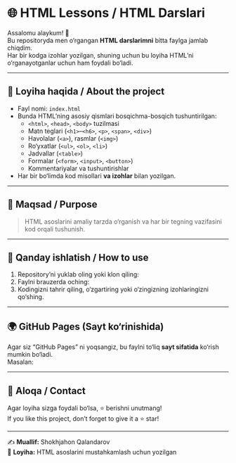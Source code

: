 # 🌐 HTML Lessons / HTML Darslari

Assalomu alaykum! 👋  
Bu repositoryda men o‘rgangan **HTML darslarimni** bitta faylga jamlab chiqdim.  
Har bir kodga izohlar yozilgan, shuning uchun bu loyiha HTML’ni o‘rganayotganlar uchun ham foydali bo‘ladi.

---

## 📄 Loyiha haqida / About the project

- Fayl nomi: `index.html`  
- Bunda HTML’ning asosiy qismlari bosqichma-bosqich tushuntirilgan:
  - `<html>`, `<head>`, `<body>` tuzilmasi  
  - Matn teglari (`<h1>`–`<h6>`, `<p>`, `<span>`, `<div>`)  
  - Havolalar (`<a>`), rasmlar (`<img>`)  
  - Ro‘yxatlar (`<ul>`, `<ol>`, `<li>`)  
  - Jadvallar (`<table>`)  
  - Formalar (`<form>`, `<input>`, `<button>`)  
  - Kommentariyalar va tushuntirishlar  
- Har bir bo‘limda kod misollari **va izohlar** bilan yozilgan.

---

## 🧠 Maqsad / Purpose

> HTML asoslarini amaliy tarzda o‘rganish va har bir tegning vazifasini kod orqali tushunish.

---

## 🚀 Qanday ishlatish / How to use

1. Repository’ni yuklab oling yoki klon qiling:  
2. Faylni brauzerda oching:  
3. Kodingizni tahrir qiling, o‘zgartiring yoki o‘zingizning izohlaringizni qo‘shing.

---

## 🌍 GitHub Pages (Sayt ko‘rinishida)

Agar siz “GitHub Pages” ni yoqsangiz, bu faylni to‘liq **sayt sifatida** ko‘rish mumkin bo‘ladi.  
Masalan:  

---

## 💬 Aloqa / Contact

Agar loyiha sizga foydali bo‘lsa, ⭐ berishni unutmang!  
If you like this project, don’t forget to give it a ⭐ star!

---

✍️ **Muallif:** Shokhjahon Qalandarov  
📅 **Loyiha:** HTML asoslarini mustahkamlash uchun yozilgan


